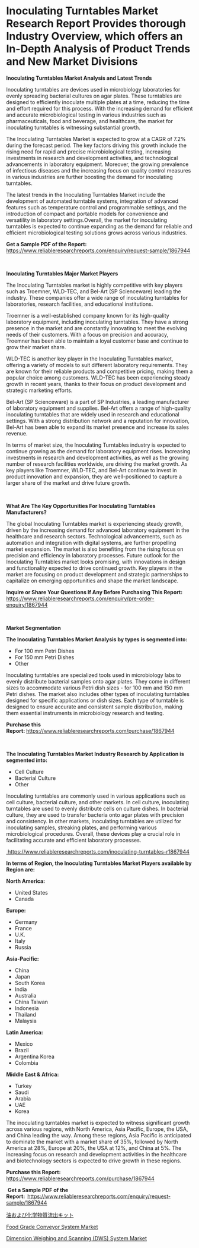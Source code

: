 <p><h1>Inoculating Turntables Market Research Report Provides thorough Industry Overview, which offers an In-Depth Analysis of Product Trends and New Market Divisions</h1></p><p><strong>Inoculating Turntables Market Analysis and Latest Trends</strong></p>
<p><p>Inoculating turntables are devices used in microbiology laboratories for evenly spreading bacterial cultures on agar plates. These turntables are designed to efficiently inoculate multiple plates at a time, reducing the time and effort required for this process. With the increasing demand for efficient and accurate microbiological testing in various industries such as pharmaceuticals, food and beverage, and healthcare, the market for inoculating turntables is witnessing substantial growth.</p><p>The Inoculating Turntables Market is expected to grow at a CAGR of 7.2% during the forecast period. The key factors driving this growth include the rising need for rapid and precise microbiological testing, increasing investments in research and development activities, and technological advancements in laboratory equipment. Moreover, the growing prevalence of infectious diseases and the increasing focus on quality control measures in various industries are further boosting the demand for inoculating turntables.</p><p>The latest trends in the Inoculating Turntables Market include the development of automated turntable systems, integration of advanced features such as temperature control and programmable settings, and the introduction of compact and portable models for convenience and versatility in laboratory settings.Overall, the market for inoculating turntables is expected to continue expanding as the demand for reliable and efficient microbiological testing solutions grows across various industries.</p></p>
<p><strong>Get a Sample PDF of the Report:&nbsp;</strong> <a href="https://www.reliableresearchreports.com/enquiry/request-sample/1867944">https://www.reliableresearchreports.com/enquiry/request-sample/1867944</a></p>
<p>&nbsp;</p>
<p><strong>Inoculating Turntables Major Market Players</strong></p>
<p><p>The Inoculating Turntables market is highly competitive with key players such as Troemner, WLD-TEC, and Bel-Art (SP Scienceware) leading the industry. These companies offer a wide range of inoculating turntables for laboratories, research facilities, and educational institutions.</p><p>Troemner is a well-established company known for its high-quality laboratory equipment, including inoculating turntables. They have a strong presence in the market and are constantly innovating to meet the evolving needs of their customers. With a focus on precision and accuracy, Troemner has been able to maintain a loyal customer base and continue to grow their market share.</p><p>WLD-TEC is another key player in the Inoculating Turntables market, offering a variety of models to suit different laboratory requirements. They are known for their reliable products and competitive pricing, making them a popular choice among customers. WLD-TEC has been experiencing steady growth in recent years, thanks to their focus on product development and strategic marketing efforts.</p><p>Bel-Art (SP Scienceware) is a part of SP Industries, a leading manufacturer of laboratory equipment and supplies. Bel-Art offers a range of high-quality inoculating turntables that are widely used in research and educational settings. With a strong distribution network and a reputation for innovation, Bel-Art has been able to expand its market presence and increase its sales revenue.</p><p>In terms of market size, the Inoculating Turntables industry is expected to continue growing as the demand for laboratory equipment rises. Increasing investments in research and development activities, as well as the growing number of research facilities worldwide, are driving the market growth. As key players like Troemner, WLD-TEC, and Bel-Art continue to invest in product innovation and expansion, they are well-positioned to capture a larger share of the market and drive future growth.</p></p>
<p>&nbsp;</p>
<p><strong>What Are The Key Opportunities For Inoculating Turntables Manufacturers?</strong></p>
<p><p>The global Inoculating Turntables market is experiencing steady growth, driven by the increasing demand for advanced laboratory equipment in the healthcare and research sectors. Technological advancements, such as automation and integration with digital systems, are further propelling market expansion. The market is also benefiting from the rising focus on precision and efficiency in laboratory processes. Future outlook for the Inoculating Turntables market looks promising, with innovations in design and functionality expected to drive continued growth. Key players in the market are focusing on product development and strategic partnerships to capitalize on emerging opportunities and shape the market landscape.</p></p>
<p><strong>Inquire or Share Your Questions If Any Before Purchasing This Report:</strong> <a href="https://www.reliableresearchreports.com/enquiry/pre-order-enquiry/1867944">https://www.reliableresearchreports.com/enquiry/pre-order-enquiry/1867944</a></p>
<p>&nbsp;</p>
<p><strong>Market Segmentation</strong></p>
<p><strong>The Inoculating Turntables Market Analysis by types is segmented into:</strong></p>
<p><ul><li>For 100 mm Petri Dishes</li><li>For 150 mm Petri Dishes</li><li>Other</li></ul></p>
<p><p>Inoculating turntables are specialized tools used in microbiology labs to evenly distribute bacterial samples onto agar plates. They come in different sizes to accommodate various Petri dish sizes - for 100 mm and 150 mm Petri dishes. The market also includes other types of inoculating turntables designed for specific applications or dish sizes. Each type of turntable is designed to ensure accurate and consistent sample distribution, making them essential instruments in microbiology research and testing.</p></p>
<p><strong>Purchase this Report:&nbsp;</strong><a href="https://www.reliableresearchreports.com/purchase/1867944">https://www.reliableresearchreports.com/purchase/1867944</a></p>
<p>&nbsp;</p>
<p><strong>The Inoculating Turntables Market Industry Research by Application is segmented into:</strong></p>
<p><ul><li>Cell Culture</li><li>Bacterial Culture</li><li>Other</li></ul></p>
<p><p>Inoculating turntables are commonly used in various applications such as cell culture, bacterial culture, and other markets. In cell culture, inoculating turntables are used to evenly distribute cells on culture dishes. In bacterial culture, they are used to transfer bacteria onto agar plates with precision and consistency. In other markets, inoculating turntables are utilized for inoculating samples, streaking plates, and performing various microbiological procedures. Overall, these devices play a crucial role in facilitating accurate and efficient laboratory processes.</p></p>
<p><a href="https://www.reliableresearchreports.com/inoculating-turntables-r1867944">&nbsp;https://www.reliableresearchreports.com/inoculating-turntables-r1867944</a></p>
<p><strong>In terms of Region, the Inoculating Turntables Market Players available by Region are:</strong></p>
<p>
    <p> <strong> North America: </strong>
        <ul>
            <li>United States</li>
            <li>Canada</li>
        </ul>
        </p> 
    <p> <strong> Europe: </strong>
        <ul>
            <li>Germany</li>
            <li>France</li>
            <li>U.K.</li>
            <li>Italy</li>
            <li>Russia</li>
        </ul>
        </p> 
    <p> <strong> Asia-Pacific: </strong>
        <ul>
            <li>China</li>
            <li>Japan</li>
            <li>South Korea</li>
            <li>India</li>
            <li>Australia</li>
            <li>China Taiwan</li>
            <li>Indonesia</li>
            <li>Thailand</li>
            <li>Malaysia</li>
        </ul>
        </p> 
    <p> <strong> Latin America: </strong>
        <ul>
            <li>Mexico</li>
            <li>Brazil</li>
            <li>Argentina Korea</li>
            <li>Colombia</li>
        </ul>
        </p> 
    <p> <strong> Middle East & Africa: </strong>
        <ul>
            <li>Turkey</li>
            <li>Saudi</li>
            <li>Arabia</li>
            <li>UAE</li>
            <li>Korea</li>
        </ul>
    </p>
    </p>
<p><p>The inoculating turntables market is expected to witness significant growth across various regions, with North America, Asia Pacific, Europe, the USA, and China leading the way. Among these regions, Asia Pacific is anticipated to dominate the market with a market share of 35%, followed by North America at 28%, Europe at 20%, the USA at 12%, and China at 5%. The increasing focus on research and development activities in the healthcare and biotechnology sectors is expected to drive growth in these regions.</p></p>
<p><strong>Purchase this Report: </strong><a href="https://www.reliableresearchreports.com/purchase/1867944">https://www.reliableresearchreports.com/purchase/1867944</a></p>
<p>&nbsp;<strong>Get a Sample PDF of the Report:&nbsp;&nbsp;</strong><a href="https://www.reliableresearchreports.com/enquiry/request-sample/1867944">https://www.reliableresearchreports.com/enquiry/request-sample/1867944</a></p>
<p><strong></strong></p>
<p><p><a href="https://github.com/KaliMetz2023/Market-Research-Report-List-1/blob/main/8744932168157.md">油および化学物質流出キット</a></p><p><a href="https://github.com/goodweq44/Market-Research-Report-List-1/blob/main/food-grade-conveyor-system-market.md">Food Grade Conveyor System Market</a></p><p><a href="https://github.com/MaraKoelpin2023/Market-Research-Report-List-1/blob/main/dimension-weighing-and-scanning-dws-system-market.md">Dimension Weighing and Scanning (DWS) System Market</a></p></p>